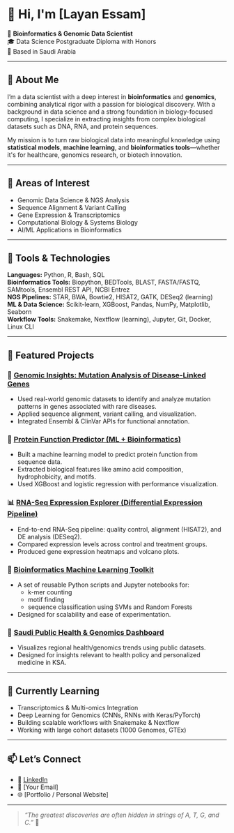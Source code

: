 # 👋 Hi, I'm [Layan Essam]

🧬 **Bioinformatics & Genomic Data Scientist**  
🎓 Data Science Postgraduate Diploma with Honors  
📍 Based in Saudi Arabia  

---

## 🚀 About Me

I’m a data scientist with a deep interest in **bioinformatics** and **genomics**, combining analytical rigor with a passion for biological discovery. With a background in data science and a strong foundation in biology-focused computing, I specialize in extracting insights from complex biological datasets such as DNA, RNA, and protein sequences.

My mission is to turn raw biological data into meaningful knowledge using **statistical models**, **machine learning**, and **bioinformatics tools**—whether it's for healthcare, genomics research, or biotech innovation.

---

## 🧪 Areas of Interest

- Genomic Data Science & NGS Analysis  
- Sequence Alignment & Variant Calling  
- Gene Expression & Transcriptomics  
- Computational Biology & Systems Biology  
- AI/ML Applications in Bioinformatics  

---

## 🧰 Tools & Technologies

**Languages:** Python, R, Bash, SQL  
**Bioinformatics Tools:** Biopython, BEDTools, BLAST, FASTA/FASTQ, SAMtools, Ensembl REST API, NCBI Entrez  
**NGS Pipelines:** STAR, BWA, Bowtie2, HISAT2, GATK, DESeq2 (learning)  
**ML & Data Science:** Scikit-learn, XGBoost, Pandas, NumPy, Matplotlib, Seaborn  
**Workflow Tools:** Snakemake, Nextflow (learning), Jupyter, Git, Docker, Linux CLI  

---

## 🧬 Featured Projects

### 🔬 [Genomic Insights: Mutation Analysis of Disease-Linked Genes](https://github.com/your-username/genomic-insights)
- Used real-world genomic datasets to identify and analyze mutation patterns in genes associated with rare diseases.
- Applied sequence alignment, variant calling, and visualization.
- Integrated Ensembl & ClinVar APIs for functional annotation.

### 🧪 [Protein Function Predictor (ML + Bioinformatics)](https://github.com/your-username/protein-function-predictor)
- Built a machine learning model to predict protein function from sequence data.
- Extracted biological features like amino acid composition, hydrophobicity, and motifs.
- Used XGBoost and logistic regression with performance visualization.

### 📊 [RNA-Seq Expression Explorer (Differential Expression Pipeline)](https://github.com/your-username/rna-seq-expression-explorer)
- End-to-end RNA-Seq pipeline: quality control, alignment (HISAT2), and DE analysis (DESeq2).
- Compared expression levels across control and treatment groups.
- Produced gene expression heatmaps and volcano plots.

### 🧠 [Bioinformatics Machine Learning Toolkit](https://github.com/your-username/bio-ml-toolkit)
- A set of reusable Python scripts and Jupyter notebooks for:
  - k-mer counting
  - motif finding
  - sequence classification using SVMs and Random Forests
- Designed for scalability and ease of experimentation.

### 🧭 [Saudi Public Health & Genomics Dashboard](https://github.com/your-username/saudi-genomics-dashboard)
- Visualizes regional health/genomics trends using public datasets.
- Designed for insights relevant to health policy and personalized medicine in KSA.

---

## 🌱 Currently Learning

- Transcriptomics & Multi-omics Integration  
- Deep Learning for Genomics (CNNs, RNNs with Keras/PyTorch)  
- Building scalable workflows with Snakemake & Nextflow  
- Working with large cohort datasets (1000 Genomes, GTEx)

---

## 📫 Let’s Connect

- 💼 [LinkedIn](https://linkedin.com/in/your-profile)
- 📧 [Your Email]
- 🌐 [Portfolio / Personal Website]

---

> *“The greatest discoveries are often hidden in strings of A, T, G, and C.”* 🧬  

